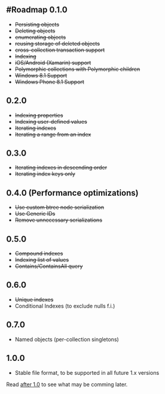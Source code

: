 #Roadmap
0.1.0
-
- ~~Persisting objects~~
- ~~Deleting objects~~
- ~~enumerating objects~~
- ~~reusing storage of deleted objects~~
- ~~cross-collection transaction support~~
- ~~Indexing~~
- ~~iOS/Android (Xamarin) support~~
- ~~Polymorphic collections with Polymorphic children~~
- ~~Windows 8.1 Support~~
- ~~Windows Phone 8.1 Support~~

0.2.0
-
- ~~Indexing properties~~
- ~~Indexing user-defined values~~
- ~~Iterating indexes~~
- ~~Iterating a range from an index~~

0.3.0
-
- ~~Iterating indexes in descending order~~
- ~~Iterating index keys only~~

0.4.0 (Performance optimizations)
-
- ~~Use custom btree node serialization~~
- ~~Use Generic IDs~~
- ~~Remove unnecessary serializations~~

0.5.0
-
- ~~Compound indexes~~
- ~~Indexing list of values~~
- ~~Contains/ContainsAll query~~

0.6.0
-
- ~~Unique indexes~~
- Conditional Indexes (to exclude nulls f.i.)

0.7.0
-
- Named objects (per-collection singletons)

1.0.0
-
- Stable file format, to be supported in all future 1.x versions



Read [after 1.0](longterm.md) to see what may be comming later.





